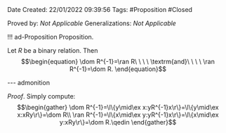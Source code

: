 <br />
<br />

Date Created: 22/01/2022 09:39:56
Tags: #Proposition #Closed 

Proved by: _Not Applicable_
Generalizations: _Not Applicable_

!!! ad-Proposition Proposition.

Let $R$ be a binary relation. Then
$$\begin{equation}
    \dom R^{-1}=\ran R\ \ \ \ \textrm{and}\ \ \ \ \ran R^{-1}=\dom R.
\end{equation}$$

--- admonition

_Proof_. Simply compute:
$$\begin{gather}
    \dom R^{-1}=\l\{y\mid\ex x:yR^{-1}x\r\}=\l\{y\mid\ex x:xRy\r\}=\dom R\\
    \ran R^{-1}=\l\{x\mid\ex y:yR^{-1}x\r\}=\l\{x\mid\ex y:xRy\r\}=\dom R.\qedin
\end{gather}$$

